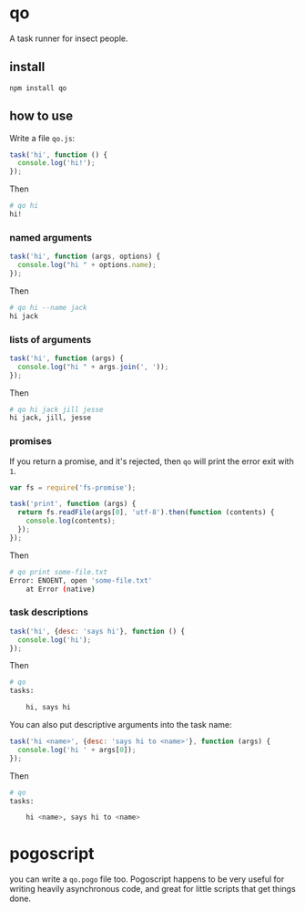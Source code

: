 # qo

A task runner for insect people.

## install

    npm install qo

## how to use

Write a file `qo.js`:

```js
task('hi', function () {
  console.log('hi!');
});
```

Then

```bash
# qo hi
hi!
```

### named arguments

```js
task('hi', function (args, options) {
  console.log("hi " + options.name);
});
```

Then

```bash
# qo hi --name jack
hi jack
```

### lists of arguments

```js
task('hi', function (args) {
  console.log("hi " + args.join(', '));
});
```

Then

```bash
# qo hi jack jill jesse
hi jack, jill, jesse
```

### promises

If you return a promise, and it's rejected, then `qo` will print the error exit with `1`.

```js
var fs = require('fs-promise');

task('print', function (args) {
  return fs.readFile(args[0], 'utf-8').then(function (contents) {
    console.log(contents);
  });
});
```

Then

```bash
# qo print some-file.txt
Error: ENOENT, open 'some-file.txt'
    at Error (native)
```

### task descriptions

```js
task('hi', {desc: 'says hi'}, function () {
  console.log('hi');
});
```

Then

```bash
# qo
tasks:

    hi, says hi
```

You can also put descriptive arguments into the task name:

```js
task('hi <name>', {desc: 'says hi to <name>'}, function (args) {
  console.log('hi ' + args[0]);
});
```

Then

```bash
# qo
tasks:

    hi <name>, says hi to <name>
```

# pogoscript

you can write a `qo.pogo` file too. Pogoscript happens to be very useful for writing heavily asynchronous code, and great for little scripts that get things done.
